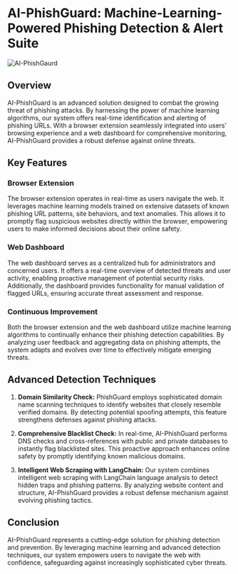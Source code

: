 # AI-PhishGuard: Machine-Learning-Powered Phishing Detection & Alert Suite
![AI-PhishGaurd]([https://example.com/phishing_example.png](https://imgur.com/G2eKvW7))

## Overview
AI-PhishGuard is an advanced solution designed to combat the growing threat of phishing attacks. By harnessing the power of machine learning algorithms, our system offers real-time identification and alerting of phishing URLs. With a browser extension seamlessly integrated into users' browsing experience and a web dashboard for comprehensive monitoring, AI-PhishGuard provides a robust defense against online threats.

## Key Features

### Browser Extension
The browser extension operates in real-time as users navigate the web. It leverages machine learning models trained on extensive datasets of known phishing URL patterns, site behaviors, and text anomalies. This allows it to promptly flag suspicious websites directly within the browser, empowering users to make informed decisions about their online safety.

### Web Dashboard
The web dashboard serves as a centralized hub for administrators and concerned users. It offers a real-time overview of detected threats and user activity, enabling proactive management of potential security risks. Additionally, the dashboard provides functionality for manual validation of flagged URLs, ensuring accurate threat assessment and response.

### Continuous Improvement
Both the browser extension and the web dashboard utilize machine learning algorithms to continually enhance their phishing detection capabilities. By analyzing user feedback and aggregating data on phishing attempts, the system adapts and evolves over time to effectively mitigate emerging threats.

## Advanced Detection Techniques

1. **Domain Similarity Check:** PhishGuard employs sophisticated domain name scanning techniques to identify websites that closely resemble verified domains. By detecting potential spoofing attempts, this feature strengthens defenses against phishing attacks.

2. **Comprehensive Blacklist Check:** In real-time, AI-PhishGuard performs DNS checks and cross-references with public and private databases to instantly flag blacklisted sites. This proactive approach enhances online safety by promptly identifying known malicious domains.

3. **Intelligent Web Scraping with LangChain:** Our system combines intelligent web scraping with LangChain language analysis to detect hidden traps and phishing patterns. By analyzing website content and structure, AI-PhishGuard provides a robust defense mechanism against evolving phishing tactics.

## Conclusion
AI-PhishGuard represents a cutting-edge solution for phishing detection and prevention. By leveraging machine learning and advanced detection techniques, our system empowers users to navigate the web with confidence, safeguarding against increasingly sophisticated cyber threats.

